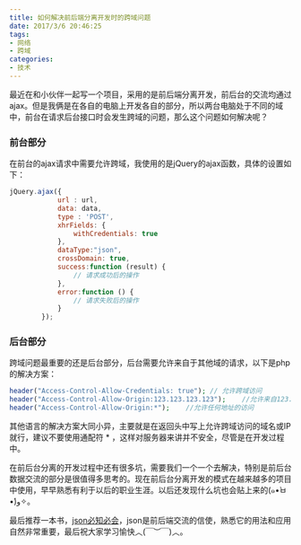 ```yaml
---
title: 如何解决前后端分离开发时的跨域问题
date: 2017/3/6 20:46:25
tags: 
- 网络
- 跨域
categories: 
- 技术
---
```

最近在和小伙伴一起写一个项目，采用的是前后端分离开发，前后台的交流均通过ajax。但是我俩是在各自的电脑上开发各自的部分，所以两台电脑处于不同的域中，前台在请求后台接口时会发生跨域的问题，那么这个问题如何解决呢？

<!--more-->

### 前台部分
在前台的ajax请求中需要允许跨域，我使用的是jQuery的ajax函数，具体的设置如下：
```js
jQuery.ajax({
            url : url,
            data: data,
            type : 'POST',
            xhrFields: {
                withCredentials: true
            },
            dataType:"json",
            crossDomain: true,
            success:function (result) {
                // 请求成功后的操作
            },
            error:function () {
                // 请求失败后的操作
            }
        });
```

### 后台部分
跨域问题最重要的还是后台部分，后台需要允许来自于其他域的请求，以下是php的解决方案：
```php
header("Access-Control-Allow-Credentials: true"); // 允许跨域访问
header("Access-Control-Allow-Origin:123.123.123.123");    //允许来自123.123.123.123的ip地址提交访问
header("Access-Control-Allow-Origin:*");    //允许任何地址的访问
```

其他语言的解决方案大同小异，主要就是在返回头中写上允许跨域访问的域名或IP就行，建议不要使用通配符 * ，这样对服务器来讲并不安全，尽管是在开发过程中。

在前后台分离的开发过程中还有很多坑，需要我们一个一个去解决，特别是前后台数据交流的部分是很值得多思考的。现在前后台分离开发的模式在越来越多的项目中使用，早早熟悉有利于以后的职业生涯。以后还发现什么坑也会贴上来的(๑•̀ㅂ•́)و✧。

最后推荐一本书，[json必知必会](http://www.ituring.com.cn/book/1720)，json是前后端交流的信使，熟悉它的用法和应用自然非常重要，最后祝大家学习愉快︿(￣︶￣)︿。
